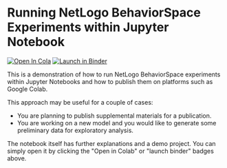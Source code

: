 # Running NetLogo BehaviorSpace Experiments within Jupyter Notebook

[![Open In Cola](https://colab.research.google.com/assets/colab-badge.svg)](https://colab.research.google.com/github/umit1010/jupyter-notebook-netlogo-behaviorspace/blob/main/index.ipynb) [![Launch in Binder](https://mybinder.org/badge_logo.svg)](https://mybinder.org/v2/gh/umit1010/jupyter-notebook-netlogo-behaviorspace/HEAD)


This is a demonstration of how to run NetLogo BehaviorSpace experiments within Jupyter Notebooks and how to publish them on platforms such as Google Colab.

This approach may be useful for a couple of cases:

* You are planning to publish supplemental materials for a publication.
* You are working on a new model and you would like to generate some preliminary data for exploratory analysis.

The notebook itself has further explanations and a demo project. You can simply open it by clicking the "Open in Colab" or "launch binder" badges above.